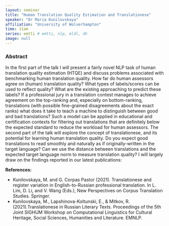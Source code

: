 ```yaml
---
layout: seminar
title: "Human Translation Quality Estimation and Translationese"
speaker: "Dr Maria Kunilovskaya"
affiliation: "University of Wolverhampton"
time: 11am
series: emtti # emtti, nlp, mldl, dh 
image: null 
---
```


### Abstract

In the first part of the talk I will present a fairly novel NLP task of human translation quality estimation (HTQE) and discuss problems associated with benchmarking human translation quality. How far do human assessors agree on (human) translation quality? What types of labels/scores can be used to reflect quality? What are the existing approaching to predict these labels? If a professional jury in a translation contest manages to achieve agreement on the top-ranking and, especially on bottom-ranking, translations (with possible fine-grained disagreements about the exact ranks) what does it take to teach a machine to distinguish between good and bad translations? Such a model can be applied in educational and certification contexts for filtering out translations that are definitely below the expected standard to reduce the workload for human assessors. The second part of the talk will explore the concept of translationese, and its potential for learning human translation quality. Do you expect good translations to read smoothly and naturally as if originally-written in the target language? Can we use the distance between translations and the expected target language norm to measure translation quality? I will largely draw on the findings reported in our latest publications:

**References:**  
- Kunilovskaya, M. and G. Corpas Pastor (2021). Translationese and register variation in English-to-Russian professional translation. In L. Lim, D. Li, and V. Wang (Eds.), New Perspectives on Corpus Translation Studies. Springer.
- Kunilovskaya, M., Lapshinova-Koltunski, E., & Mitkov, R. (2021).Translationese in Russian Literary Texts. Proceedings of the 5th Joint SIGHUM Workshop on Computational Linguistics for Cultural Heritage, Social Sciences, Humanities and Literature. EMNLP.
